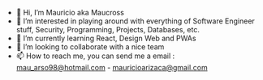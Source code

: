 - 👋 Hi, I’m Mauricio aka Maucross
- 👀 I’m interested in playing around with everything of Software Engineer stuff, Security, Programming, Projects, Databases, etc. 
- 🌱 I’m currently learning React, Design Web and PWAs
- 💞️ I’m looking to collaborate with a nice team
- 📫 How to reach me, you can send me a email : mau_arso98@hotmail.com - mauricioarizaca@gmail.com

<!---
Maucross/Maucross is a ✨ special ✨ repository because its `README.md` (this file) appears on your GitHub profile.
You can click the Preview link to take a look at your changes.
--->
